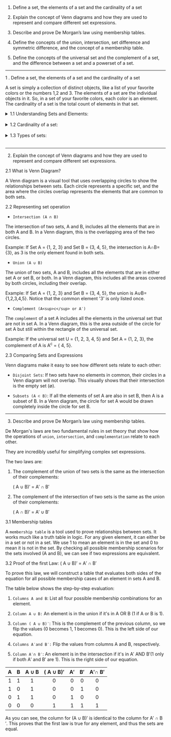 1. Define a set, the elements of a set and the cardinality of a set

2. Explain the concept of Venn diagrams and how they are used to represent and compare different set expressions.

3. Describe and prove De Morgan’s law using membership tables.

4. Define the concepts of the union, intersection, set difference and symmetric difference, and the concept of a membership table.

5. Define the concepts of the universal set and the complement of a set, and the difference between a set and a powerset of a set.

---

1 . Define a set, the elements of a set and the cardinality of a set

A set is simply a collection of distinct objects, like a list of your favorite colors or the numbers 1,2 and 3.
The elements of a set are the individual objects in it. So, in a set of your favorite colors, each color is an element. The cardinality of a set is the total count of elements in that set.

<details>
  <summary>1.1 Understanding Sets and Elements:</summary>

  <br/>

Think of a set as a container, like a lunchbox. The items you put inside your lunchbox are the elements of that set. The only rule is that each element in the set must be unique.

In mathematics, we write sets using curly braces `{}`.

For example, if we have a set of primary colors, lets call it C, we would write it like this:

C = {red, yellow, blue}

To say that an element belongs to a set, we use the symbol `∈`, which looks like a curvy “E”. It means “is an element of”.

So, we can say:

- `red ∈ C `(Read as: "red is an element of set C")
- `yellow ∈ C`
- `blue ∈ C`

But, green is not in our set, so we would write `green ∉ C`.

</details>

<br/>

<details>
  <summary>1.2 Cardinality of a set:</summary>

  <br/>

<b>Cardinality</b> is just a fancy word for the number of elements in a set.
That's it! If you can count, you can find the cardinality.

We show cardinality by putting two vertical bars around the set's name, like this: ∣A∣.

Let's use our set of primary colors from before:

C = {red, yellow, blue}

To find the cardinality, we just count the elements. There are three colors in the set. So, the cardinality of C is 3, which we write as:

`∣C∣ = 3`

</details>

<br/>

<details>
  <summary>1.3 Types of sets:</summary>

  <br/>

1. Finite Sets

A <b>finite set</b> is a set where you can count all the elements and the counting eventually stops.

2. Infinite sets

An <b>infinite</b> set is a set that goes on forever. You could never finish counting its elements. A classic example is the set of all positive whole numbers, W

`W = { 1, 2, 3, 4, 5, 6 …}`

The three dots `...` (called an ellipsis) mean that the first list continues forever following the same pattern.

3. The empty set

The <b>empty set</b> (or null set) is a set that has no elements at all. Its cardinality is 0. An example would be the set of fish that can fly. Since there is no one, the set is empty.
We write the empty set using the symbol ∅ or just empty curly braces `{}`.

So , if F is the set of flying fish, we would say F = ∅m and |F| = 0

</details>

<br/>

---

2. Explain the concept of Venn diagrams and how they are used to represent and compare different set expressions.

2.1 What is Venn Diagram?

A Venn diagram is a visual tool that uses overlapping circles to show the relationships between sets.
Each circle represents a specific set, and the area where the circles overlap represents the elements that are common to both sets.

2.2 Representing set operation

- `Intersection (A ∩ B)`

The intersection of two sets, A and B, includes all the elements that are in both A and B. In a Venn diagram, this is the overlapping area of the two circles.

Example: If Set A = {1, 2, 3} and Set B = {3, 4, 5}, the intersection is A∩B={3}, as 3 is the only element found in both sets.

- `Union (A ∪ B)`

The union of two sets, A and B, includes all the elements that are in either set A or set B, or both. In a Venn diagram, this includes all the areas covered by both circles, including their overlap.

Example: If Set A = {1, 2, 3} and Set B = {3, 4, 5}, the union is A∪B={1,2,3,4,5}. Notice that the common element '3' is only listed once.

- `Complement (A<sup>c</sup> or A′)`

The `complement` of a set A includes all the elements in the universal set that are not in set A.
In a Venn diagram, this is the area outside of the circle for set A but still within the rectangle of the universal set.

Example: If the universal set U = {1, 2, 3, 4, 5} and Set A = {1, 2, 3},
the complement of A is A<sup>c</sup> = { 4, 5}.

2.3 Comparing Sets and Expressions

Venn diagrams make it easy to see how different sets relate to each other:

- `Disjoint Sets`: If two sets have no elements in common, their circles in a Venn diagram will not overlap.
  This visually shows that their intersection is the empty set (∅).

- `Subsets (A ⊂ B)`: If all the elements of set A are also in set B, then A is a subset of B.
  In a Venn diagram, the circle for set A would be drawn completely inside the circle for set B.

---

3. Describe and prove De Morgan’s law using membership tables.

De Morgan's laws are two fundamental rules in set theory that show how the operations of `union`, `intersection`, and `complementation` relate to each other.

They are incredibly useful for simplifying complex set expressions.

The two laws are:

1. The complement of the union of two sets is the same as the intersection of their complements:

   ( A ∪ B)′ = A′ ∩ B′

2. The complement of the intersection of two sets is the same as the union of their complements:

   ( A ∩ B)′ = A′ ∪ B′

3.1 Membership tables

A `membership table` is a tool used to prove relationships between sets. It works much like a truth table in logic. For any given element, it can either be in a set or not in a set. We use 1 to mean an element is in the set and 0 to mean it is not in the set. By checking all possible membership scenarios for the sets involved (A and B), we can see if two expressions are equivalent.

3.2 Proof of the first Law: ( A ∪ B)′ = A′ ∩ B′

To prove this law, we will construct a table that evaluates both sides of the equation for all possible membership cases of an element in sets A and B.

The table below shows the step-by-step evaluation:

1. `Columns A and B`: List all four possible membership combinations for an element.

2. `Column A ∪ B:` An element is in the union if it's in A OR B (1 if A or B is 1).

3. `Column ( A ∪ B)′`:
   This is the complement of the previous column, so we flip the values (0 becomes 1, 1 becomes 0). This is the left side of our equation.

4. `Columns A′and B′:`
   Flip the values from columns A and B, respectively.

5. `Column A′∩ B′`: An element is in the intersection if it's in A′ AND B′(1 only if both A′ and B′ are 1).
   This is the right side of our equation.

|  A  |  B  | A ∪ B | ( A ∪ B)′ | A′  | B′  | A′∩ B′ |
| :-: | :-: | :---: | :-------: | :-: | :-: | :----: |
|  1  |  1  |   1   |     0     |  0  |  0  |   0    |
|  1  |  0  |   1   |     0     |  0  |  1  |   0    |
|  0  |  1  |   1   |     0     |  1  |  0  |   0    |
|  0  |  0  |   0   |     1     |  1  |  1  |   1    |

As you can see, the column for (A ∪ B)′ is identical to the column for A′ ∩ B ′.
This proves that the first law is true for any element, and thus the sets are equal.

